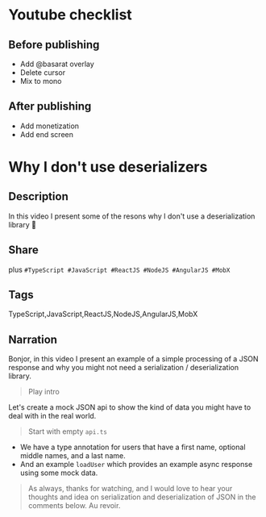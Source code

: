 # Youtube checklist
## Before publishing
* Add @basarat overlay
* Delete cursor
* Mix to mono
## After publishing
* Add monetization
* Add end screen

# Why I don't use deserializers

## Description
In this video I present some of the resons why I don't use a deserialization library 🌹

## Share
<description> plus
`#TypeScript #JavaScript #ReactJS #NodeJS #AngularJS #MobX`

## Tags
TypeScript,JavaScript,ReactJS,NodeJS,AngularJS,MobX

## Narration
Bonjor, in this video I present an example of a simple processing of a JSON response and why you might not need a serialization / deserialization library.

> Play intro

Let's create a mock JSON api to show the kind of data you might have to deal with in the real world. 

> Start with empty `api.ts`

* We have a type annotation for users that have a first name, optional middle names, and a last name.
* And an example `loadUser` which provides an example async response using some mock data.

> As always, thanks for watching, and I would love to hear your thoughts and idea on serialization and deserialization of JSON in the comments below. Au revoir.
